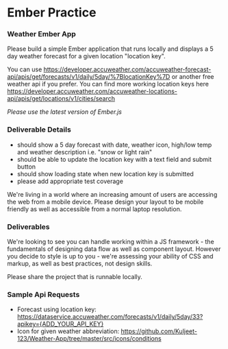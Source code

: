 # Ember Practice

### Weather Ember App

Please build a simple Ember application that runs locally and displays a 5 day weather forecast for a given location "location key".

You can use https://developer.accuweather.com/accuweather-forecast-api/apis/get/forecasts/v1/daily/5day/%7BlocationKey%7D or another free weather api if you prefer. You can find more working location keys here https://developer.accuweather.com/accuweather-locations-api/apis/get/locations/v1/cities/search

_Please use the latest version of Ember.js_

### Deliverable Details

- should show a 5 day forecast with date, weather icon, high/low temp and weather description i.e. "snow or light rain"
- should be able to update the location key with a text field and submit button
- should show loading state when new location key is submitted
- please add appropriate test coverage

We're living in a world where an increasing amount of users are accessing the web from a mobile device. Please design your layout to be mobile friendly as well as accessible from a normal laptop resolution.

### Deliverables

We're looking to see you can handle working within a JS framework - the fundamentals of designing data flow as well as component layout. However you decide to style is up to you - we're assessing your ability of CSS and markup, as well as best practices, not design skills.

Please share the project that is runnable locally.

### Sample Api Requests

- Forecast using location key: https://dataservice.accuweather.com/forecasts/v1/daily/5day/33?apikey={ADD_YOUR_API_KEY}
- Icon for given weather abbreviation: https://github.com/Kuljeet-123/Weather-App/tree/master/src/icons/conditions
